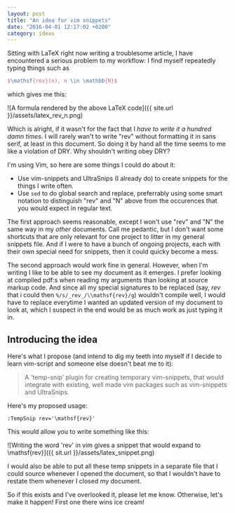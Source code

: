 ```yaml
---
layout: post
title: "An idea for vim snippets"
date: "2016-04-01 12:17:02 +0200"
category: ideas
---
```


Sitting with LaTeX right now writing a troublesome article, I have encountered a serious problem to my workflow: I find myself repeatedly typing things such as 

```tex
$\mathsf{rev}(n), n \in \mathbb{N}$
```

which gives me this:

![A formula rendered by the above LaTeX code]({{ site.url }}/assets/latex_rev_n.png)

Which is alright, if it wasn't for the fact that I *have to write it a hundred damn times*. I will rarely wan't to write "rev" without formatting it in sans serif, at least in this document. So doing it by hand all the time seems to me like a violation of DRY. Why shouldn't writing obey DRY? 

I'm using Vim, so here are some things I could do about it:

* Use vim-snippets and UltraSnips (I already do) to create snippets for the things I write often.
* Use `sed` to do global search and replace, preferrably using some smart notation to distinguish "rev" and "N" above from the occurences that you would expect in regular text.

The first approach seems reasonable, except I won't use "rev" and "N" the same way in my *other* documents. Call me pedantic, but I don't want some shortcuts that are only relevant for one project to litter in my general snippets file. And if I were to have a bunch of ongoing projects, each with their own special need for snippets, then it could   quicky become a mess.

The second approach would work fine in general. However, when I'm writing I like to be able to see my document as it emerges. I prefer looking at compiled pdf:s when reading my arguments than looking at source markup code. And since all my special signatures to be replaced (say, _rev_ that i could then `%/s/_rev_/\\mathsf{rev}/g`) wouldn't compile well, I would have to replace everytime I wanted an updated version of my document to look at, which I suspect in the end would be as much work as just typing it in.

## Introducing the idea

Here's what I propose (and intend to dig my teeth into myself if I decide to learn vim-script and someone else doesn't beat me to it):

> A 'temp-snip' plugin for creating temporary vim-snippets, that would integrate with existing, well made vim packages such as vim-snippets and UltraSnips.

Here's my proposed usage:

```vim
:TempSnip rev='\mathsf{rev}'
```

This would allow you to write something like this:

![Writing the word 'rev' in vim gives a snippet that would expand to \mathsf{rev}]({{ sit.url }}/assets/latex_snippet.png)

I would also be able to put all these temp snippets in a separate file that I could source whenever I opened the document, so that I wouldn't have to restate them whenever I closed my document.

So if this exists and I've overlooked it, please let me know. Otherwise, let's make it happen! First one there wins ice cream!
